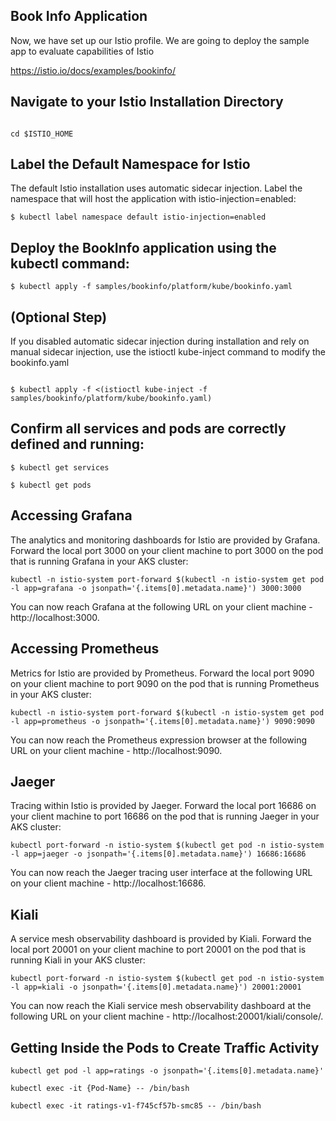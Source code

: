 
## Book Info Application

Now, we have set up our Istio profile. We are going to deploy the sample app to evaluate capabilities of Istio

https://istio.io/docs/examples/bookinfo/


## Navigate to your Istio Installation Directory

```shell

cd $ISTIO_HOME

```

## Label the Default Namespace for Istio

The default Istio installation uses automatic sidecar injection. Label the namespace that will host the application with istio-injection=enabled:

```shell
$ kubectl label namespace default istio-injection=enabled

```

## Deploy the BookInfo application using the kubectl command:

```shell
$ kubectl apply -f samples/bookinfo/platform/kube/bookinfo.yaml

```
## (Optional Step) 

If you disabled automatic sidecar injection during installation and rely on manual sidecar injection, use the istioctl kube-inject command to modify the bookinfo.yaml

```shell

$ kubectl apply -f <(istioctl kube-inject -f samples/bookinfo/platform/kube/bookinfo.yaml)

```

## Confirm all services and pods are correctly defined and running:

```shell
$ kubectl get services

$ kubectl get pods
```


## Accessing Grafana
The analytics and monitoring dashboards for Istio are provided by Grafana. Forward the local port 3000 on your client machine to port 3000 on the pod that is running Grafana in your AKS cluster:

```shell
kubectl -n istio-system port-forward $(kubectl -n istio-system get pod -l app=grafana -o jsonpath='{.items[0].metadata.name}') 3000:3000
```

You can now reach Grafana at the following URL on your client machine - http://localhost:3000.


## Accessing Prometheus
Metrics for Istio are provided by Prometheus. Forward the local port 9090 on your client machine to port 9090 on the pod that is running Prometheus in your AKS cluster:

```shell
kubectl -n istio-system port-forward $(kubectl -n istio-system get pod -l app=prometheus -o jsonpath='{.items[0].metadata.name}') 9090:9090
```

You can now reach the Prometheus expression browser at the following URL on your client machine - http://localhost:9090.

## Jaeger
Tracing within Istio is provided by Jaeger. Forward the local port 16686 on your client machine to port 16686 on the pod that is running Jaeger in your AKS cluster:

```shell
kubectl port-forward -n istio-system $(kubectl get pod -n istio-system -l app=jaeger -o jsonpath='{.items[0].metadata.name}') 16686:16686
```

You can now reach the Jaeger tracing user interface at the following URL on your client machine - http://localhost:16686.

## Kiali
A service mesh observability dashboard is provided by Kiali. Forward the local port 20001 on your client machine to port 20001 on the pod that is running Kiali in your AKS cluster:

```shell
kubectl port-forward -n istio-system $(kubectl get pod -n istio-system -l app=kiali -o jsonpath='{.items[0].metadata.name}') 20001:20001
```
You can now reach the Kiali service mesh observability dashboard at the following URL on your client machine - http://localhost:20001/kiali/console/.


## Getting Inside the Pods to Create Traffic Activity

```shell
kubectl get pod -l app=ratings -o jsonpath='{.items[0].metadata.name}'

kubectl exec -it {Pod-Name} -- /bin/bash

kubectl exec -it ratings-v1-f745cf57b-smc85 -- /bin/bash
```
